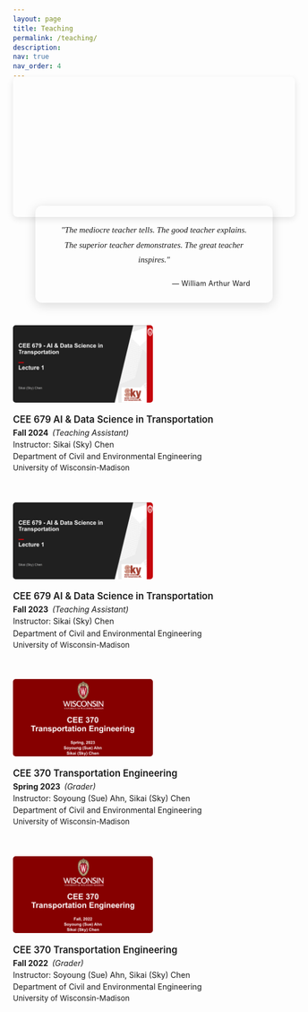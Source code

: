 ```yaml
---
layout: page
title: Teaching
permalink: /teaching/
description: 
nav: true
nav_order: 4
---
```


<style>
/* 背景图片样式 */
.teaching-header {
  width: 100%;
  height: 250px;
  background-image: url('../../assets/teaching/background.jpg');
  background-size: cover;
  background-position: center 80%;
  margin-bottom: 40px;
  border-radius: 8px;
  position: relative;
  box-shadow: 0 4px 12px rgba(0, 0, 0, 0.1);
  margin-top: -20px;
}

/* 引用样式 */
.quote-section {
  position: relative;
  margin: -60px 40px 40px 40px;
  padding: 15px 40px;
  background: var(--global-bg-color);
  border-radius: 12px;
  box-shadow: 0 4px 20px rgba(0, 0, 0, 0.15);
  text-align: center;
}

.quote-text {
  font-size: 1.06em;
  line-height: 1.8;
  color: var(--global-text-color);
  font-family: "Playfair Display", "Libre Baskerville", "Georgia", serif;
  font-style: italic;
  margin-bottom: 8px;
  text-align: center;
  max-width: 100%;
  white-space: pre-line;
  display: inline-block;
}

.quote-author {
  text-align: right;
  color: var(--global-text-color-light);
  font-size: 0.9em;
  font-style: normal;
  letter-spacing: 0.02em;
}

.quote-border {
  position: absolute;
  left: 0;
  top: 50%;
  transform: translateY(-50%);
  width: 4px;
  height: 50%;
  background: var(--global-theme-color);
  border-radius: 2px;
}

.teaching-container {
  margin-bottom: 30px;
  display: flex;
  flex-wrap: wrap;
  align-items: flex-start;
}

.teaching-list {
  list-style-type: disc;
  padding-left: 1.5em;
}

.teaching-list li {
  position: relative;
  padding-left: 0.5em;
  margin-bottom: 0.3em;
  padding-bottom: 0.2em;
}

.teaching-image {
  width: 250px;
  margin-right: 30px;
  margin-bottom: 20px;
  box-shadow: 0 2px 4px var(--global-shadow-color);
  border-radius: 5px;
  transition: all 0.3s ease;
}

.teaching-image:hover {
  transform: scale(1.02);
  box-shadow: 0 3px 6px var(--global-shadow-color);
}

.teaching-content {
  flex: 1;
  min-width: 300px;
}

.teaching-item {
  margin-bottom: 1em;
  padding-bottom: 0.7em;
  border-bottom: 1px dashed rgba(var(--global-theme-color-rgb), 0.1);
  transition: all 0.3s ease;
}

.teaching-container:last-child .teaching-item {
  border-bottom: none;
}

.teaching-course {
  display: block;
  font-weight: 600;
  font-size: 1.2em;
  color: var(--global-text-color);
  margin-bottom: 0.3em;
}

.teaching-semester {
  font-weight: bold;
  color: var(--global-theme-color);
}

.teaching-role {
  font-style: italic;
  margin-left: 0.5em;
}

.teaching-instructor {
  display: block;
  margin-top: 0.3em;
  color: var(--global-text-color-light);
}

.teaching-department {
  display: block;
  color: var(--global-text-color-light);
  margin-top: 0.3em;
}

.teaching-institution {
  display: block;
  color: var(--global-text-color-light);
  font-size: 0.95em;
  margin-top: 0.3em;
}

@media (max-width: 768px) {
  .teaching-container {
    flex-direction: column;
  }
  
  .teaching-image {
    width: 100%;
    max-width: 250px;
    margin-right: 0;
    margin-bottom: 20px;
  }
  
  .quote-section {
    margin: -60px 20px 40px 20px;
    padding: 20px;
  }
  
  .quote-text {
    font-size: 1em;
    line-height: 1.6;
  }
}
</style>

<div class="teaching-header"></div>

<div class="quote-section">
  <div class="quote-border"></div>
  <p class="quote-text">"The mediocre teacher tells. The good teacher explains. The superior teacher demonstrates. The great teacher inspires."</p>
  <p class="quote-author">— William Arthur Ward</p>
</div>


<div class="teaching-container">
  <img src="/assets/teaching/2024-CEE679.png" alt="Teaching CEE 679 AI & Data Science in Transportation 2024" class="teaching-image" loading="lazy">
  
  <div class="teaching-content">
    <div class="teaching-item">
      <span class="teaching-course">CEE 679 AI & Data Science in Transportation</span>
      <div><span class="teaching-semester">Fall 2024</span><span class="teaching-role">(Teaching Assistant)</span></div>
      <span class="teaching-instructor">Instructor: Sikai (Sky) Chen</span>
      <span class="teaching-department">Department of Civil and Environmental Engineering</span>
      <span class="teaching-institution">University of Wisconsin-Madison</span>
    </div>
  </div>
</div>


<div class="teaching-container">
  <img src="/assets/teaching/2023-CEE679.png" alt="Teaching CEE 679 AI & Data Science in Transportation 2023" class="teaching-image" loading="lazy">
  
  <div class="teaching-content">
    <div class="teaching-item">
      <span class="teaching-course">CEE 679 AI & Data Science in Transportation</span>
      <div><span class="teaching-semester">Fall 2023</span><span class="teaching-role">(Teaching Assistant)</span></div>
      <span class="teaching-instructor">Instructor: Sikai (Sky) Chen</span>
      <span class="teaching-department">Department of Civil and Environmental Engineering</span>
      <span class="teaching-institution">University of Wisconsin-Madison</span>
    </div>
  </div>
</div>


<div class="teaching-container">
  <img src="/assets/teaching/2023-CEE370.png" alt="Teaching CEE 370 Transportation Engineering 2023" class="teaching-image" loading="lazy">
  
  <div class="teaching-content">
    <div class="teaching-item">
      <span class="teaching-course">CEE 370 Transportation Engineering</span>
      <div><span class="teaching-semester">Spring 2023</span><span class="teaching-role">(Grader)</span></div>
      <span class="teaching-instructor">Instructor: Soyoung (Sue) Ahn, Sikai (Sky) Chen</span>
      <span class="teaching-department">Department of Civil and Environmental Engineering</span>
      <span class="teaching-institution">University of Wisconsin-Madison</span>
    </div>
  </div>
</div>

<div class="teaching-container">
  <img src="/assets/teaching/2022-CEE370.png" alt="Teaching CEE 370 Transportation Engineering 2022" class="teaching-image" loading="lazy">
  
  <div class="teaching-content">
    <div class="teaching-item">
      <span class="teaching-course">CEE 370 Transportation Engineering</span>
      <div><span class="teaching-semester">Fall 2022</span><span class="teaching-role">(Grader)</span></div>
      <span class="teaching-instructor">Instructor: Soyoung (Sue) Ahn, Sikai (Sky) Chen</span>
      <span class="teaching-department">Department of Civil and Environmental Engineering</span>
      <span class="teaching-institution">University of Wisconsin-Madison</span>
    </div>
  </div>
</div> 